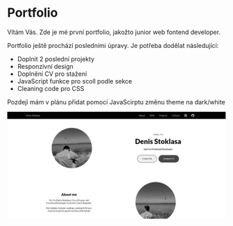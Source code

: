 <h1>Portfolio</h1>
<p>Vítám Vás. Zde je mé první portfolio, jakožto junior web fontend developer.</p>
<p>Portfolio ještě prochází posledními úpravy. Je potřeba dodělat následující:</p>
<ul>
  <li>Doplnit 2 poslední projekty</li>
  <li>Responzivní design</li>
  <li>Doplnění CV pro stažení</li>
  <li>JavaScript funkce pro scoll podle sekce</li>
  <li>Cleaning code pro CSS</li>
</ul>
<p>Pozdeji mám v plánu přidat pomocí JavaScirptu změnu theme na dark/white </p>
<img src="/assets/imgs/screen-portfolio.jpg">
